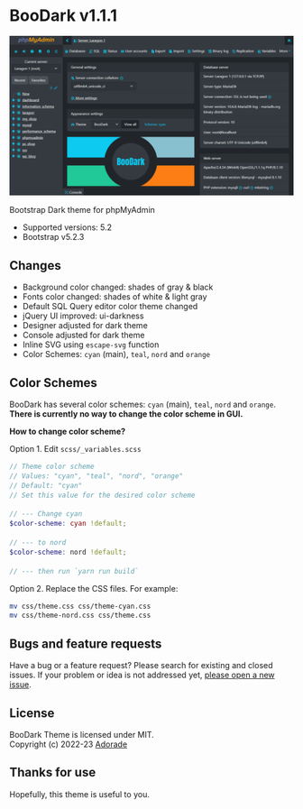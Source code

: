 # BooDark v1.1.1

![Screenshot](screen-animated.png)

Bootstrap Dark theme for phpMyAdmin

- Supported versions: 5.2
- Bootstrap v5.2.3

## Changes

- Background color changed: shades of gray & black
- Fonts color changed: shades of white & light gray
- Default SQL Query editor color theme changed
- jQuery UI improved: ui-darkness
- Designer adjusted for dark theme
- Console adjusted for dark theme
- Inline SVG using `escape-svg` function
- Color Schemes: `cyan` (main), `teal`, `nord` and `orange`

## Color Schemes

BooDark has several color schemes: `cyan` (main), `teal`, `nord` and `orange`.  
**There is currently no way to change the color scheme in GUI.**

**How to change color scheme?**

Option 1. Edit `scss/_variables.scss`

```scss
// Theme color scheme
// Values: "cyan", "teal", "nord", "orange"
// Default: "cyan"
// Set this value for the desired color scheme

// --- Change cyan
$color-scheme: cyan !default;

// --- to nord
$color-scheme: nord !default;

// --- then run `yarn run build`
```

Option 2. Replace the CSS files. For example:

```sh
mv css/theme.css css/theme-cyan.css
mv css/theme-nord.css css/theme.css
```

## Bugs and feature requests

Have a bug or a feature request? Please search for existing and closed issues.
If your problem or idea is not addressed yet, [please open a new issue](https://github.com/adorade/boodark/issues/new).

## License

BooDark Theme is licensed under MIT.  
Copyright (c) 2022-23 [Adorade](https://github.com/adorade)

## Thanks for use

Hopefully, this theme is useful to you.
